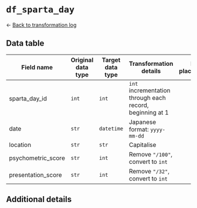# `df_sparta_day`
<- [Back to transformation log](../data_transformation_log.md)

## Data table	
| Field name			| Original data type	| Target data type	| Transformation details									| Null placeholder  |	
|-----------------------|-----------------------|-------------------|-----------------------------------------------------------|-------------------|
| sparta_day_id			| `int`					| `int`				| `int` incrementation through each record, beginning at 1	|					|
| date					| `str`					| `datetime`		| Japanese format: `yyyy-mm-dd`								|					|
| location				| `str`					| `str`				| Capitalise												|					|
| psychometric_score	| `str`					| `int`				| Remove `"/100"`, convert to `int`							|					|
| presentation_score	| `str`					| `int`				| Remove `"/32"`, convert to `int`							|					|

## Additional details